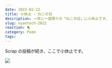 ```yaml
---
date: 2022-02-22
title: 小休止 - ねこの日
description: 一年に一度限りの「ねこの日」に小休止です。
slug: nyantech-2022
reaction: 🐈
category: Poem
tags: 
---
```


Scrap の投稿が続き、ここで小休止です。

![](https://i.imgur.com/mFYTKTN.jpg)
